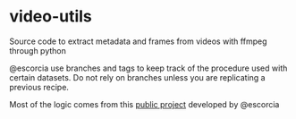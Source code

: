 # video-utils

Source code to extract metadata and frames from videos with ffmpeg through python

@escorcia use branches and tags to keep track of the procedure used with certain datasets. Do not rely on branches unless you are replicating a previous recipe.

Most of the logic comes from this [public project](https://github.com/escorciav/video-utils/) developed by @escorcia
